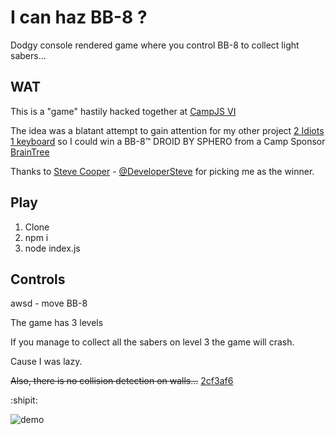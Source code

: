 # I can haz BB-8 ?

Dodgy console rendered game where you control BB-8 to collect light sabers...

## WAT

This is a "game" hastily hacked together at [CampJS VI](http://vi.campjs.com/)

The idea was a blatant attempt to gain attention for my other project [2 Idiots 1 keyboard](https://github.com/MauriceButler/2i1k) so I could win a BB-8™ DROID BY SPHERO from a Camp Sponsor [BrainTree](https://www.braintreepayments.com/)

Thanks to [Steve Cooper](https://github.com/developersteve) - [@DeveloperSteve](https://twitter.com/DeveloperSteve) for picking me as the winner.


## Play

1. Clone
2. npm i
3. node index.js

## Controls

awsd - move BB-8

The game has 3 levels

If you manage to collect all the sabers on level 3 the game will crash.

Cause I was lazy.

~~Also, there is no collision detection on walls...~~  [2cf3af6](https://github.com/MauriceButler/i-can-haz-bb8/commit/2cf3af60bef91df36ecc59231143727bcd0ebb0e)

:shipit:

![demo](demo.gif)

